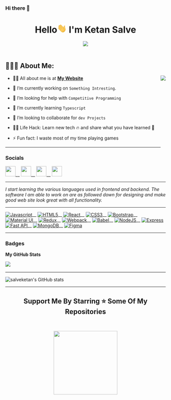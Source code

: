 ### Hi there 👋




<h1 align="center">Hello<img src="https://raw.githubusercontent.com/ABSphreak/ABSphreak/master/gifs/Hi.gif" width="30px"> I'm Ketan Salve</h1>



<div align="center">
  <img src ="https://miro.medium.com/max/1444/1*Z5-lWkyzcRB5ahgm9qyxvg.png" />
  
</div>

 <br/>

## 👨🏻‍💻 About Me:

<img  src="https://camo.githubusercontent.com/08133a5949843a2bc0b99890580842dd36d6bd866d236c79947d5cf51ae23bc6/68747470733a2f2f66726565706e67696d672e636f6d2f7468756d622f7765625f64657369676e2f33313734382d392d636f6465722d7472616e73706172656e742e706e67" height="290px" align="right" />

- 🙋‍♂️ All about me is at **[My Website](https://ketan-salve-portfolio.netlify.app/)**

- 🔭 I’m currently working on `Something Intresting`.

- 🤔 I’m looking for help with `Competitive Programming`

- 🌱 I’m currently learning `Typescript`

- 👯 I’m looking to collaborate for `dev Projects`


- 👨‍💻 Life Hack: Learn new tech :fire: and share what you have learned :tada:

- ⚡ Fun fact: I waste most of my time playing games




 <hr/>
 
 ### Socials

<p align="left"> <a href="https://www.github.com/salveketan" target="_blank" rel="noreferrer"><img src="https://raw.githubusercontent.com/danielcranney/readme-generator/main/public/icons/socials/github.svg" width="32" height="32" /></a>__ <a href="https://www.linkedin.com/in/ketan-salve" target="_blank" rel="noreferrer"><img src="https://raw.githubusercontent.com/danielcranney/readme-generator/main/public/icons/socials/linkedin.svg" width="32" height="32" /></a>__ <a href="http://www.medium.com/salveketan6" target="_blank" rel="noreferrer"><img src="https://raw.githubusercontent.com/danielcranney/readme-generator/main/public/icons/socials/medium.svg" width="32" height="32" /></a>__ <a href="https://www.twitter.com/ketan__salve" target="_blank" rel="noreferrer"><img src="https://raw.githubusercontent.com/danielcranney/readme-generator/main/public/icons/socials/twitter.svg" width="32" height="32" /></a></p>
 
 <hr/>

<i>

 
 I start learning the various languages used in frontend and backend. The software I am able to work on are as followed down for designing and make good web site look great with all functionality.</i>
<!--  <hr/> -->

<!-- <a href="https://www.github.com/salveketan" target="_blank" rel="noreferrer"> -->

<!--   <img src="https://img.shields.io/github/followers/salveketan?logo=github&style=for-the-badge&color=0891b2&labelColor=1c1917" /></a> -->
  
  <hr/>
                  <p align="left">
                                <a href="https://developer.mozilla.org/en-US/docs/Web/JavaScript" target="_blank" rel="noreferrer"><img src="https://raw.githubusercontent.com/danielcranney/readme-generator/main/public/icons/skills/javascript-colored.svg" width="36" height="36" alt="Javascript" /></a>__
                              <a href="https://developer.mozilla.org/en-US/docs/Glossary/HTML5" target="_blank" rel="noreferrer"><img src="https://raw.githubusercontent.com/danielcranney/readme-generator/main/public/icons/skills/html5-colored.svg" width="36" height="36" alt="HTML5" /></a>__
                            <a href="https://reactjs.org/" target="_blank" rel="noreferrer"><img src="https://raw.githubusercontent.com/danielcranney/readme-generator/main/public/icons/skills/react-colored.svg" width="36" height="36" alt="React" /></a>__
                             <a href="https://www.w3.org/TR/CSS/#css" target="_blank" rel="noreferrer"><img src="https://raw.githubusercontent.com/danielcranney/readme-generator/main/public/icons/skills/css3-colored.svg" width="36" height="36" alt="CSS3" /></a>__
                           <a href="https://getbootstrap.com/" target="_blank" rel="noreferrer"><img src="https://raw.githubusercontent.com/danielcranney/readme-generator/main/public/icons/skills/bootstrap-colored.svg" width="36" height="36" alt="Bootstrap" /></a>__
                        <a href="https://mui.com/" target="_blank" rel="noreferrer"><img src="https://raw.githubusercontent.com/danielcranney/readme-generator/main/public/icons/skills/materialui-colored.svg" width="36" height="36" alt="Material UI" /></a>__
                         <a href="https://redux.js.org/" target="_blank" rel="noreferrer"><img src="https://raw.githubusercontent.com/danielcranney/readme-generator/main/public/icons/skills/redux-colored.svg" width="36" height="36" alt="Redux" /></a>__
                  <a href="https://webpack.js.org/" target="_blank" rel="noreferrer"><img src="https://raw.githubusercontent.com/danielcranney/readme-generator/main/public/icons/skills/webpack-colored.svg" width="36" height="36" alt="Webpack" /></a>__
               <a href="https://babeljs.io/" target="_blank" rel="noreferrer"><img src="https://raw.githubusercontent.com/danielcranney/readme-generator/main/public/icons/skills/babel-colored.svg" width="36" height="36" alt="Babel" /></a>__
              <a href="https://nodejs.org/en/" target="_blank" rel="noreferrer"><img src="https://raw.githubusercontent.com/danielcranney/readme-generator/main/public/icons/skills/nodejs-colored.svg" width="36" height="36" alt="NodeJS" /></a>__
                     <a href="https://expressjs.com/" target="_blank" rel="noreferrer"><img src="https://raw.githubusercontent.com/danielcranney/readme-generator/main/public/icons/skills/express-colored.svg" width="36" height="36" alt="Express" /></a>
                <a href="https://fastapi.tiangolo.com/" target="_blank" rel="noreferrer"><img src="https://raw.githubusercontent.com/danielcranney/readme-generator/main/public/icons/skills/fastapi-colored.svg" width="36" height="36" alt="Fast API" /></a>__
                 <a href="https://www.mongodb.com/" target="_blank" rel="noreferrer"><img src="https://raw.githubusercontent.com/danielcranney/readme-generator/main/public/icons/skills/mongodb-colored.svg" width="36" height="36" alt="MongoDB" /></a>__ 
              <a href="https://www.figma.com/" target="_blank" rel="noreferrer"><img src="https://raw.githubusercontent.com/danielcranney/readme-generator/main/public/icons/skills/figma-colored.svg" width="36" height="36" alt="Figma" /></a>
          </p>
              <hr/>     
  
         
### Badges

<b>My GitHub Stats</b>

<a href="http://www.github.com/salveketan"><img src="https://github-readme-streak-stats.herokuapp.com/?user=salveketan&stroke=ffffff&background=1c1917&ring=0891b2&fire=0891b2&currStreakNum=ffffff&currStreakLabel=0891b2&sideNums=ffffff&sideLabels=ffffff&dates=ffffff&hide_border=true" /></a>
      <hr/> 
      <img src="https://github-readme-stats.vercel.app/api?username=salveketan&show_icons=true&hide=&count_private=true&title_color=0891b2&text_color=ffffff&icon_color=0891b2&bg_color=1c1917&hide_border=true&show_icons=true" alt="salveketan's GitHub stats" />        
      <hr/>
      
  <h2 align='center'>Support Me By Starring ⭐ Some Of My Repositories</h2>
<br>
<p align='center'>
<img src="https://media.giphy.com/media/O51MQ3DduOcGW6ofR3/giphy.gif" width="200" height="200" frameBorder="0" class="giphy-embed" allowFullScreen></img></p>
<br>
        
